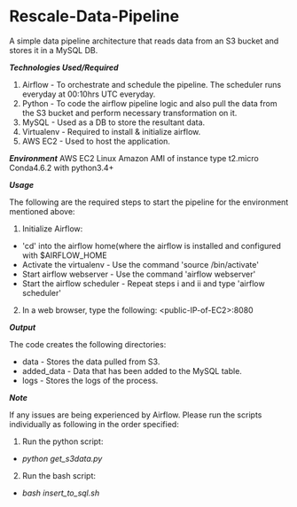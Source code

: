 # Rescale-Data-Pipeline

A simple data pipeline architecture that reads data from an S3 bucket and stores it in a MySQL DB.

***Technologies Used/Required***
1. Airflow - To orchestrate and schedule the pipeline. The scheduler runs everyday at 00:10hrs UTC everyday.
2. Python - To code the airflow pipeline logic and also pull the data from the S3 bucket and perform necessary transformation on it.
3. MySQL - Used as a DB to store the resultant data.
4. Virtualenv - Required to install & initialize airflow.
5. AWS EC2 - Used to host the application.

***Environment***
AWS EC2 Linux Amazon AMI of instance type t2.micro
Conda4.6.2 with python3.4+

***Usage***

The following are the required steps to start the pipeline for the environment mentioned above:

1. Initialize Airflow:

- 'cd' into the airflow home(where the airflow is installed and configured with $AIRFLOW_HOME
- Activate the virtualenv - Use the command 'source <path-to-virtualenv>/bin/activate'
- Start airflow webserver - Use the command 'airflow webserver'
- Start the airflow scheduler - Repeat steps i and ii and type 'airflow scheduler' 

2. In a web browser, type the following: \<public-IP-of-EC2>\:8080

***Output***

The code creates the following directories:

- data - Stores the data pulled from S3.
- added_data - Data that has been added to the MySQL table.
- logs - Stores the logs of the process.

***Note***

If any issues are being experienced by Airflow. Please run the scripts individually as following in the order specified:

1. Run the python script:

- _python get_s3data.py_ 

2. Run the bash script:

- _bash insert_to_sql.sh_
 
